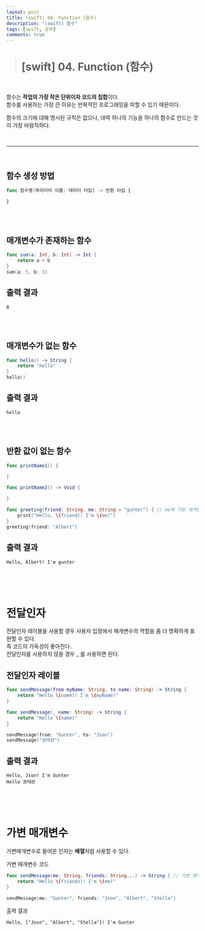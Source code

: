 ```yaml
---
layout: post
title: (swift) 04. Function (함수)
description: "(swift) 함수"
tags: [swift, 공부]
comments: true
---
```


> # [swift] 04. Function (함수)

<br>

함수는 **작업의 가장 작은 단위이자 코드의 집합**이다.  
함수를 사용하는 가장 큰 이유는 반복적인 프로그래밍을 피할 수 있기 때문이다.  

함수의 크기에 대해 명시된 규칙은 없으나, 대략 하나의 기능을 하나의 함수로 만드는 것이 가장 바람직하다.

<br>
<hr>
<br>

## 함수 생성 방법  
``` swift
func 함수명(파라미터 이름: 데이터 타입) -> 반환 타입 {

}
```

<br>
<br>

## 매개변수가 존재하는 함수  
``` swift
func sum(a: Int, b: Int) -> Int {
    return a + b
}
sum(a: 5, b: 3)
```

## 출력 결과
```
8
```

<br>
<br>

## 매개변수가 없는 함수
``` swift
func hello() -> String {
    return "hello"
}
hello()
```

## 출력 결과  
```
hello
```

<br>
<br>

## 반환 값이 없는 함수 
``` swift
func printName1() {

}

func printName2() -> Void {

}

func greeting(friend: String, me: String = "gunter") { // me에 기본 매개변수 값 "gunter"를 지정한다.
    print("Hello, \(friend)! I'm \(me)")
}
greeting(friend: "Albert")
```

## 출력 결과  
```
Hello, Albert! I'm gunter
```

<br>
<br>
<br>

# 전달인자

전달인자 레이블을 사용할 경우 사용자 입장에서 매개변수의 역할을 좀 더 명확하게 표현할 수 있다.  
즉 코드의 가독성이 좋아진다.  
전달인자를 사용하지 않을 경우 _ 를 사용하면 된다.

## 전달인자 레이블

``` swift
func sendMessage(from myName: String, to name: String) -> String {
    return "Hello \(name)! I'm \(myName)"
}

func sendMessage(_ name: String) -> String {
    return "Hello \(name)"
}

sendMessage(from: "Gunter", to: "Json")
sendMessage("권태완")
```

## 출력 결과  
``` 
Hello, Json! I'm Gunter
Hello 권태완
```

<br>
<br>
<br>

# 가변 매개변수

가변매개변수로 들어온 인자는 **배열**처럼 사용할 수 있다.

가변 매개변수 코드  
``` swift
func sendMessage(me: String, friends: String...) -> String { // 가변 매개변수는 맨 뒤, 하나를 지정할 수 있다.
    return "Hello \(friends)! I'm \(me)"
}

sendMessage(me: "Gunter", friends: "Json", "Albert", "Stella")
```

출력 결과
```
Hello, ["Josn", "Albert", "Stella"]! I'm Gunter
```
